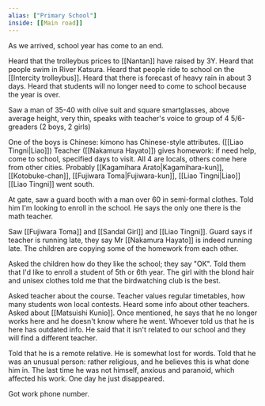 ```yaml
---
alias: ["Primary School"]
inside: [[Main road]]
---
```


As we arrived, school year has come to an end.

Heard that the trolleybus prices to [[Nantan]] have raised by 3Y.
Heard that people swim in River Katsura.
Heard that people ride to school on the [[Intercity trolleybus]].
Heard that there is forecast of heavy rain in about 3 days.
Heard that students will no longer need to come to school because the year is over.

Saw a man of 35-40 with olive suit and square smartglasses, above average height, very thin, speaks with teacher's voice to group of 4 5/6-greaders (2 boys, 2 girls)


One of the boys is Chinese: kimono has Chinese-style attributes. ([[Liao Tingni|Liao]]) Teacher ([[Nakamura Hayato]]) gives homework: if need help, come to school, specified days to visit. All 4 are locals, others come here from other cities.
Probably [[Kagamihara Arato|Kagamihara-kun]], [[Kotobuke-chan]], [[Fujiwara Toma|Fujiwara-kun]], [[Liao Tingni|Liao]]
[[Liao Tingni]] went south.

At gate, saw a guard booth with a man over 60 in semi-formal clothes. Told him I'm looking to enroll in the school. He says the only one there is the math teacher.

Saw [[Fujiwara Toma]] and [[Sandal Girl]] and [[Liao Tingni]]. Guard says if teacher is running late, they say Mr [[Nakamura Hayato]] is indeed running late.
The children are copying some of the homework from each other.

Asked the children how do they like the school; they say "OK".
Told them that I'd like to enroll a student of 5th or 6th year. The girl with the blond hair and unisex clothes told me that the birdwatching club is the best.

Asked teacher about the course. Teacher values regular timetables, how many students won local contests. Heard some info about other teachers.
Asked about [[Matsuishi Kunio]]. Once mentioned, he says that he no longer works here and he doesn't know where he went. Whoever told us that he is here has outdated info.
He said that it isn't related to our school and they will find a different teacher.

Told that he is a remote relative. He is somewhat lost for words.
Told that he was an unusual person: rather religious, and he believes this is what done him in. The last time he was not himself, anxious and paranoid, which affected his work. One day he just disappeared.

Got work phone number.
